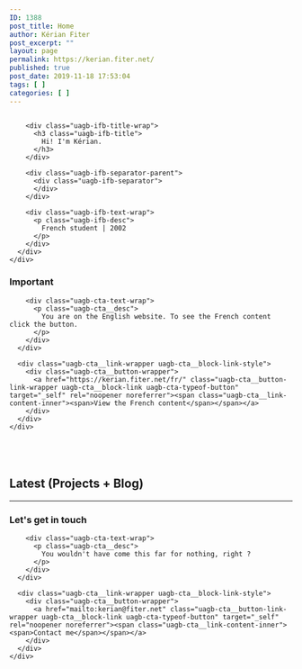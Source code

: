 ```yaml
---
ID: 1388
post_title: Home
author: Kérian Fiter
post_excerpt: ""
layout: page
permalink: https://kerian.fiter.net/
published: true
post_date: 2019-11-18 17:53:04
tags: [ ]
categories: [ ]
---
```

<!-- wp:uagb/info-box {"classMigrate":true,"source_type":"image","block_id":"1c0e5fae","iconImage":{"id":852,"title":"photo profil round transparent","filename":"photo-profil-round-transparent-e1574192581403.png","url":"https://kerian.fiter.net/wp-content/uploads/2019/04/photo-profil-round-transparent-e1574192581403.png","link":"https://kerian.fiter.net/about__trashed/photo-profil-round-transparent/","alt":"","author":"1","description":"","caption":"","name":"photo-profil-round-transparent","status":"inherit","uploadedTo":827,"date":"2019-04-01T18:21:45.000Z","modified":"2019-11-19T19:43:06.000Z","menuOrder":0,"mime":"image/png","type":"image","subtype":"png","icon":"https://kerian.fiter.net/wp-includes/images/media/default.png","dateFormatted":"1st April 2019","nonces":{"update":"c204302d9e","delete":"8bab15589a","edit":"dad62d16aa"},"editLink":"https://kerian.fiter.net/wp-admin/post.php?post=852u0026action=edit","meta":false,"authorName":"Ku00e9rian Fiter","uploadedToLink":"https://kerian.fiter.net/wp-admin/post.php?post=827u0026action=edit","uploadedToTitle":"About","filesizeInBytes":60074,"filesizeHumanReadable":"59 KB","context":"","height":200,"width":200,"orientation":"landscape","sizes":{"thumbnail":{"height":150,"width":150,"url":"https://kerian.fiter.net/wp-content/uploads/2019/04/photo-profil-round-transparent-150x150.png","orientation":"landscape"},"medium":{"height":300,"width":300,"url":"https://kerian.fiter.net/wp-content/uploads/2019/04/photo-profil-round-transparent-300x300.png","orientation":"landscape"},"full":{"url":"https://kerian.fiter.net/wp-content/uploads/2019/04/photo-profil-round-transparent-e1574192581403.png","height":200,"width":200,"orientation":"landscape"}},"compat":{"item":"","meta":""},"acf_errors":false},"showPrefix":false} -->

<div class="wp-block-uagb-info-box uagb-infobox__outer-wrap uagb-block-1c0e5fae">
  <div class="uagb-infobox__content-wrap uagb-infobox uagb-infobox-has-image uagb-infobox-icon-above-title uagb-infobox-image-valign-top uagb-infobox-enable-border-radius ">
    <div class="uagb-ifb-left-right-wrap">
      <div class="uagb-ifb-content">
        <div class="uagb-ifb-image-icon-content uagb-ifb-imgicon-wrap">
          <div class="uagb-ifb-image">
            <div class="uagb-ifb-image-content">
              <img class="" src="https://kerian.fiter.net/wp-content/uploads/2019/04/photo-profil-round-transparent-150x150.png" alt="" />
            </div>
          </div>
        </div>
        
        <div class="uagb-ifb-title-wrap">
          <h3 class="uagb-ifb-title">
            Hi! I'm Kérian.
          </h3>
        </div>
        
        <div class="uagb-ifb-separator-parent">
          <div class="uagb-ifb-separator">
          </div>
        </div>
        
        <div class="uagb-ifb-text-wrap">
          <p class="uagb-ifb-desc">
            French student | 2002
          </p>
        </div>
      </div>
    </div>
  </div>
</div>

<!-- /wp:uagb/info-box -->

<!-- wp:uagb/call-to-action {"classMigrate":true,"block_id":"d6392f32","ctaText":"View the French content","ctaLink":"https://kerian.fiter.net/fr/"} -->

<div class="uagb-cta__outer-wrap uagb-block-d6392f32">
  <div class="uagb-cta__content-wrap uagb-cta__block uagb-cta__icon-position-right uagb-cta__content-right uagb-cta__content-stacked-tablet uagb-cta__button-valign-middle ">
    <div class="uagb-cta__left-right-wrap">
      <div class="uagb-cta__content">
        <div class="uagb-cta__title-wrap">
          <h3 class="uagb-cta__title">
            Important
          </h3>
        </div>
        
        <div class="uagb-cta-text-wrap">
          <p class="uagb-cta__desc">
            You are on the English website. To see the French content click the button.
          </p>
        </div>
      </div>
      
      <div class="uagb-cta__link-wrapper uagb-cta__block-link-style">
        <div class="uagb-cta__button-wrapper">
          <a href="https://kerian.fiter.net/fr/" class="uagb-cta__button-link-wrapper uagb-cta__block-link uagb-cta-typeof-button" target="_self" rel="noopener noreferrer"><span class="uagb-cta__link-content-inner"><span>View the French content</span></span></a>
        </div>
      </div>
    </div>
  </div>
</div>

<!-- /wp:uagb/call-to-action -->

<!-- wp:spacer {"height":38} -->

<div style="height:38px" aria-hidden="true" class="wp-block-spacer">
</div>

<!-- /wp:spacer -->

<!-- wp:heading -->

## Latest (Projects + Blog)

<!-- /wp:heading -->

<!-- wp:block {"ref":1904} /-->

<!-- wp:separator -->

<hr class="wp-block-separator" />

<!-- /wp:separator -->

<!-- wp:uagb/call-to-action {"classMigrate":true,"block_id":"83d75d57","ctaText":"Contact me","ctaLink":"mailto:kerian@fiter.net"} -->

<div class="uagb-cta__outer-wrap uagb-block-83d75d57">
  <div class="uagb-cta__content-wrap uagb-cta__block uagb-cta__icon-position-right uagb-cta__content-right uagb-cta__content-stacked-tablet uagb-cta__button-valign-middle ">
    <div class="uagb-cta__left-right-wrap">
      <div class="uagb-cta__content">
        <div class="uagb-cta__title-wrap">
          <h3 class="uagb-cta__title">
            Let's get in touch
          </h3>
        </div>
        
        <div class="uagb-cta-text-wrap">
          <p class="uagb-cta__desc">
            You wouldn't have come this far for nothing, right ?
          </p>
        </div>
      </div>
      
      <div class="uagb-cta__link-wrapper uagb-cta__block-link-style">
        <div class="uagb-cta__button-wrapper">
          <a href="mailto:kerian@fiter.net" class="uagb-cta__button-link-wrapper uagb-cta__block-link uagb-cta-typeof-button" target="_self" rel="noopener noreferrer"><span class="uagb-cta__link-content-inner"><span>Contact me</span></span></a>
        </div>
      </div>
    </div>
  </div>
</div>

<!-- /wp:uagb/call-to-action -->



<!-- wp:image {"linkDestination":"custom"} --><figure class="wp-block-image"> 

<a href="http://www.cs.cmu.edu/~tilt/pinealweb/" target="_blank" rel="noopener noreferrer"><img src="http://www.cs.cmu.edu/~tilt/pinealweb/pineal.gif" alt="" /></a></figure> 

<!-- /wp:image -->